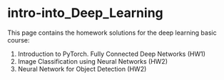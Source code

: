 # intro-into_Deep_Learning
This page contains the homework solutions for the deep learning basic course:
1) Introduction to PyTorch. Fully Connected Deep Networks (HW1)
2) Image Classification using Neural Networks (HW2)
3) Neural Network for Object Detection (HW2)
